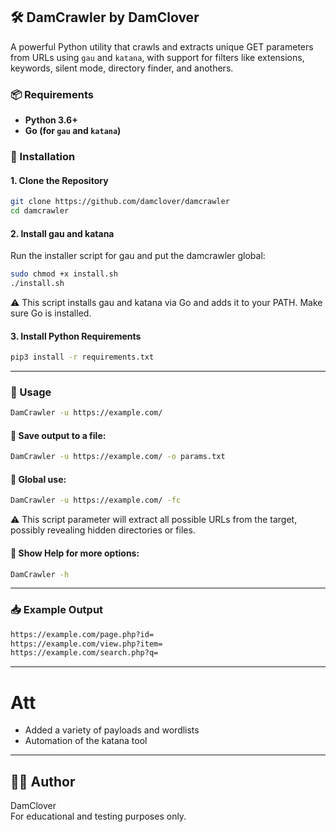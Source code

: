 ## 🛠️ DamCrawler by DamClover

A powerful Python utility that crawls and extracts unique GET parameters from URLs using `gau` and `katana`, with support for filters like extensions, keywords, silent mode, directory finder, and anothers.  

### 📦 Requirements

- **Python 3.6+**
- **Go (for `gau` and `katana`)**

### 🔧 Installation

#### 1. Clone the Repository
```bash
git clone https://github.com/damclover/damcrawler
cd damcrawler
```

#### 2. Install gau and katana 

Run the installer script for gau and put the damcrawler global:

```bash
sudo chmod +x install.sh
./install.sh
```

⚠️ This script installs gau and katana via Go and adds it to your PATH. Make sure Go is installed.

#### 3. Install Python Requirements

```bash
pip3 install -r requirements.txt
```

---

### 🚀 Usage

```bash
DamCrawler -u https://example.com/
```

#### 🔹 Save output to a file:

```bash
DamCrawler -u https://example.com/ -o params.txt
```

#### 🔹 Global use:

```bash
DamCrawler -u https://example.com/ -fc
```
⚠️ This script parameter will extract all possible URLs from the target, possibly revealing hidden directories or files.

#### 🔹 Show Help for more options:

```bash
DamCrawler -h
```

---

### 📥 Example Output

```bash
https://example.com/page.php?id=
https://example.com/view.php?item=
https://example.com/search.php?q=
```

---
# Att
* Added a variety of payloads and wordlists
* Automation of the katana tool

---

## 🧑‍💻 Author

DamClover  
For educational and testing purposes only.
